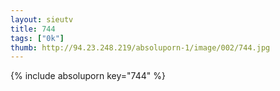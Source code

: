 ```yaml
--- 
layout: sieutv
title: 744
tags: ["0k"]
thumb: http://94.23.248.219/absoluporn-1/image/002/744.jpg
---
```

{% include absoluporn key="744" %} 

